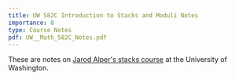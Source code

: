 ```yaml
---
title: UW 582C Introduction to Stacks and Moduli Notes
importance: 8
type: Course Notes
pdf: UW__Math_582C_Notes.pdf
---
```


These are notes on [Jarod Alper's stacks course](https://sites.math.washington.edu/~jarod/math582C.html) at the University of Washington.
